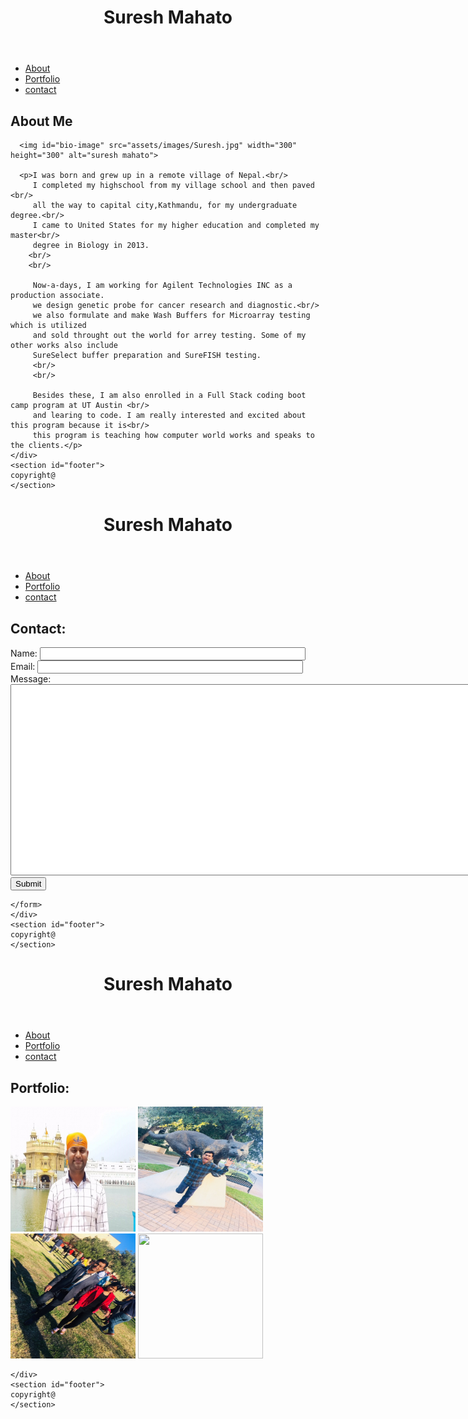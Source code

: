 <!DOCTYPE html>
<html lang="en-us">

<head>
  <meta charset="UTF-8">
  <title>Basic Portfolio</title>
  <link rel="stylesheet" type="text/css" href="assets/css/style.css">
</head>
<body>
  <header>
    <h1>Suresh Mahato</h1> 
  </header>
  <div id="nav">
    <ul>
      <li><a href="">About</a></li>
      <li><a href="">Portfolio</a></li>
      <li><a href="">contact</a></li>
    </ul>
  
  </div>
  <div class="Main-bio">
      <h2>About Me </h2>
      
      <img id="bio-image" src="assets/images/Suresh.jpg" width="300" height="300" alt="suresh mahato">
    
      <p>I was born and grew up in a remote village of Nepal.<br/>
         I completed my highschool from my village school and then paved <br/>
         all the way to capital city,Kathmandu, for my undergraduate degree.<br/>
         I came to United States for my higher education and completed my master<br/>
         degree in Biology in 2013.
        <br/>
        <br/>
        
         Now-a-days, I am working for Agilent Technologies INC as a production associate.
         we design genetic probe for cancer research and diagnostic.<br/>
         we also formulate and make Wash Buffers for Microarray testing which is utilized
         and sold throught out the world for arrey testing. Some of my other works also include
         SureSelect buffer preparation and SureFISH testing.
         <br/>
         <br/>
        
         Besides these, I am also enrolled in a Full Stack coding boot camp program at UT Austin <br/>
         and learing to code. I am really interested and excited about this program because it is<br/>
         this program is teaching how computer world works and speaks to the clients.</p>
    </div>
    <section id="footer">
    copyright@
    </section>

</body>

</html>
<!DOCTYPE html>
<html lang="en-us">

<head>
  <meta charset="UTF-8">
  <title>Basic Portfolio</title>
  <link rel="stylesheet" type="text/css" href="assets/css/style.css">

</head>

<body>
    
  <header>
    <h1>Suresh Mahato</h1> 
  </header>
  <div id="nav">
    <ul>
      <li><a href="">About</a></li>
      <li><a href="">Portfolio</a></li>
      <li><a href="">contact</a></li>
    </ul>
  
  </div>

  <div class="Main-bio">
  <h2>Contact: </h2>
   <form action=""method="">
     <label for="Name">Name:</label>
     <input type="text" name="" size="50">
     <br/>
     <label for="Email">Email:</label>
     <input type="text" Email="" size="50"> <br/>
     Message:<br/>
     <textarea rows="20" cols="100"></textarea><br/>
     <input type="submit" value="Submit">

    </form>
    </div>
    <section id="footer">
    copyright@
    </section>

</body>

</html>
<!DOCTYPE html>
<html lang="en-us">

<head>
  <meta charset="UTF-8">
  <title>Basic Portfolio</title>
  <link rel="stylesheet" type="text/css" href="assets/css/style.css">

</head>

<body>
    
  <header>
    <h1>Suresh Mahato</h1> 
  </header>
  <div id="nav">
    <ul>
      <li><a href="">About</a></li>
      <li><a href="">Portfolio</a></li>
      <li><a href="">contact</a></li>
    </ul>
  
  </div>

  <div class="Main-bio">
  <h2>Portfolio: </h2>
  <img src="assets/images/suresh2.jpg" width="200" height="200">
  <img src="assets/images/suresh3.jpg" width="200" height="200"><br/>
  <img src="assets/images/suresh4.jpg" width="200" height="200">
  <img src="images/suresh5.jpg" width="200" height="200">
 
  
    </div>
    <section id="footer">
    copyright@
    </section>

</body>

</html>
